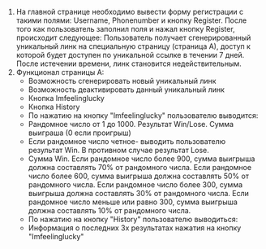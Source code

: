 1) На главной странице необходимо вывести форму регистрации с такими полями: Username, Phonenumber и кнопку Register.
После того как пользователь заполнил поля и нажал кнопку Register, происходит следующее: Пользователь получает сгенерированный уникальный линк на специальную страницу (страница А), доступ к которой будет доступен по уникальной ссылке в течении 7 дней. После истечении времени, линк становится недействительным.
2) Функционал страницы А:
   - Возможность сгенерировать новый уникальный линк
   - Возможность деактивировать данный уникальный линк
   - Кнопка Imfeelinglucky
   - Кнопка History
   - По нажатию на кнопку "Imfeelinglucky" пользователю выводится:
   - Рандомное число от 1 до 1000. Результат Win/Lose. Сумма выиграша (0 если проигрыш)
   - Если рандомное число четное- выводить пользователю результат Win. В противном случае
   результат Lose.
   - Сумма Win. Если рандомное число более 900, сумма выигрыша должна составлять 70% от
   рандомного числа. Если рандомное число более 600, сумма выигрыша должна составлять 50% от рандомного числа. Если рандомное число более 300, сумма выигрыша должна составлять 30% от рандомного числа. Если рандомное число меньше или равно 300, сумма выигрыша должна составлять 10% от рандомного числа.
   - По нажатию на кнопку "History" пользователю выводиться:
   - Информация о последних 3х результатах нажатия на кнопку "Imfeelinglucky"
